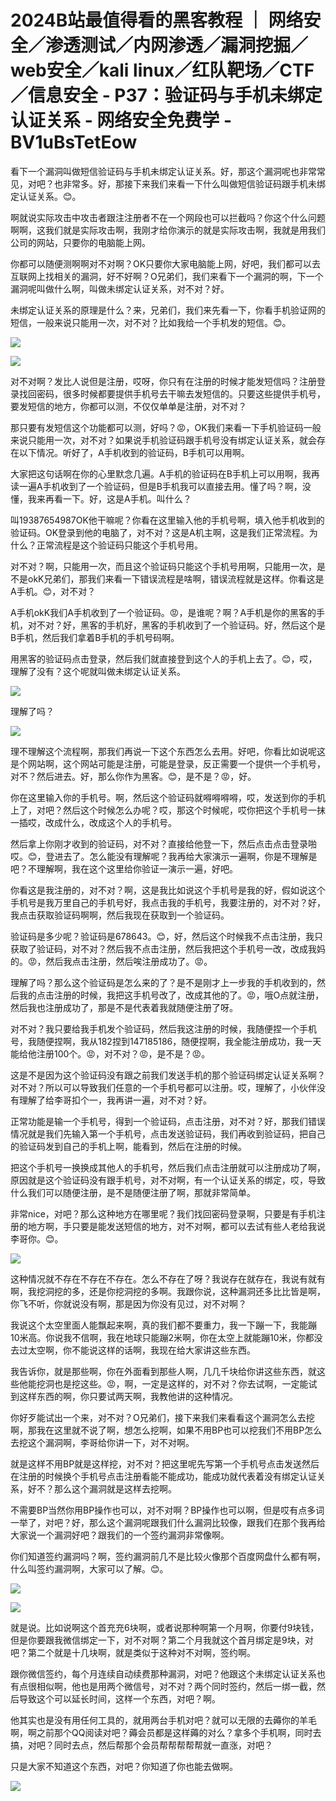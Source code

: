 # 2024B站最值得看的黑客教程 ｜ 网络安全／渗透测试／内网渗透／漏洞挖掘／web安全／kali linux／红队靶场／CTF／信息安全 - P37：验证码与手机未绑定认证关系 - 网络安全免费学 - BV1uBsTetEow

看下一个漏洞叫做短信验证码与手机未绑定认证关系。好，那这个漏洞呢也非常常见，对吧？也非常多。好，那接下来我们来看一下什么叫做短信验证码跟手机未绑定认证关系。😊。

啊就说实际攻击中攻击者跟注注册者不在一个网段也可以拦截吗？你这个什么问题啊啊，这我们就是实际攻击啊，我刚才给你演示的就是实际攻击啊，我就是用我们公司的网站，只要你的电脑能上网。

你都可以随便测啊啊对不对啊？OK只要你大家电脑能上网，好吧，我们都可以去互联网上找相关的漏洞，好不好啊？O兄弟们，我们来看下一个漏洞的啊，下一个漏洞呢叫做什么啊，叫做未绑定认证关系，对不对？好。

未绑定认证关系的原理是什么？来，兄弟们，我们来先看一下，你看手机验证网的短信，一般来说只能用一次，对不对？比如我给一个手机发的短信。😊。



![](img/10086433658a27d1b40d1a4c3e7e9148_1.png)

![](img/10086433658a27d1b40d1a4c3e7e9148_2.png)

对不对啊？发比人说但是注册，哎呀，你只有在注册的时候才能发短信吗？注册登录找回密码，很多时候都要提供手机号去干嘛去发短信的。只要这些提供手机号，要发短信的地方，你都可以测，不仅仅单单是注册，对不对？

那只要有发短信这个功能都可以测，好吗？😡，OK我们来看一下手机验证码一般来说只能用一次，对不对？如果说手机验证码跟手机号没有绑定认证关系，就会存在以下情况。听好了，A手机收到的验证码，B手机可以用啊。

大家把这句话啊在你的心里默念几遍。A手机的验证码在B手机上可以用啊，我再读一遍A手机收到了一个验证码，但是B手机我可以直接去用。懂了吗？啊，没懂，我来再看一下。好，这是A手机。叫什么？

叫19387654987OK他干嘛呢？你看在这里输入他的手机号啊，填入他手机收到的验证码。OK登录到他的电脑了，对不对？这是A机主啊，这是我们正常流程。为什么？正常流程是这个验证码只能这个手机号用。

对不对？啊，只能用一次，而且这个验证码只能这个手机号用啊，只能用一次，是不是okK兄弟们，那我们来看一下错误流程是啥啊，错误流程就是这样。你看这是A手机。😊，对不对？

A手机okK我们A手机收到了一个验证码。😡，是谁呢？啊？A手机是你的黑客的手机，对不对？好，黑客的手机好，黑客的手机收到了一个验证码。好，然后这个是B手机，然后我们拿着B手机的手机号码啊。

用黑客的验证码点击登录，然后我们就直接登到这个人的手机上去了。😊，哎，理解了没有？这个呢就叫做未绑定认证关系。



![](img/10086433658a27d1b40d1a4c3e7e9148_4.png)

理解了吗？

![](img/10086433658a27d1b40d1a4c3e7e9148_6.png)

理不理解这个流程啊，那我们再说一下这个东西怎么去用。好吧，你看比如说呢这是个网站啊，这个网站可能是注册，可能是登录，反正需要一个提供一个手机号，对不？然后进去。好，那么你作为黑客。😊，是不是？😡，好。

你在这里输入你的手机号。啊，然后这个验证码就嘚嘚嘚嘚，哎，发送到你的手机上了，对吧？然后这个时候怎么办呢？哎，那这个时候呢，哎你把这个手机号一抹一插哎，改成什么，改成这个人的手机号。

然后拿上你刚才收到的验证码，对不对？直接给他登一下，然后点击点击登录啪哎。😊，登进去了。怎么能没有理解呢？我再给大家演示一遍啊，你是不理解是吧？不理解啊，我在这个这里给你验证一演示一遍，好吧。

你看这是我注册的，对不对？啊，这是我比如说这个手机号是我的好，假如说这个手机号是我万里自己的手机号好，我点击我的手机号，我要注册的，对不对？好，我点击获取验证码啊啊，然后我现在获取到一个验证码。

验证码是多少呢？验证码是678643。😊，好，然后这个时候我不点击注册，我只获取了验证码，对不对？然后我不点击注册，然后我把这个手机号一改，改成我妈的。😡，然后我点击注册，然后唉注册成功了。😡。

理解了吗？那么这个验证码是怎么来的了？是不是刚才上一步我的手机收到的，然后我的点击注册的时候，我把这手机号改了，改成其他的了。😡，哦O点就注册，然后我也注册成功了，那是不是代表着我就随便注册了呀。

对不对？我只要给我手机发个验证码，然后我这注册的时候，我随便捏一个手机号，我随便捏啊，我从182捏到147185186，随便捏啊，我全能注册成功，我一天能给他注册100个。😡，对不对？😡，是不是？😡。

这是不是因为这个验证码没有跟之前我们发送手机的那个验证码绑定认证关系啊？对不对？所以可以导致我们任意的一个手机号都可以注册。哎，理解了，小伙伴没有理解了给李哥扣个一，我再讲一遍，对不对？好。

正常功能是输一个手机号，得到一个验证码，点击注册，对不对？好，那我们错误情况就是我们先输入第一个手机号，点击发送验证码，我们再收到验证码，把自己的验证码发到自己的手机上啊，能看到，然后在注册的时候。

把这个手机号一换换成其他人的手机号，然后我们点击注册就可以注册成功了啊，原因就是这个验证码没有跟手机号，对不对啊，有一个认证关系的绑定，哎，导致什么我们可以随便注册，是不是随便注册了啊，那就非常简单。

非常nice，对吧？那么这种地方在哪里呢？我们找回密码登录啊，只要是有手机注册的地方啊，手只要是能发送短信的地方，对不对啊，都可以去试有些人老给我说李哥你。😊。



![](img/10086433658a27d1b40d1a4c3e7e9148_8.png)

这种情况就不存在不存在不存在。怎么不存在了呀？我说存在就存在，我说有就有啊，我挖洞挖的多，还是你挖洞挖的多啊。我跟你说，这种漏洞还多比比皆是啊，你飞不听，你就说没有啊，那是因为你没有见过，对不对啊？

我说这个太空里面人能飘起来啊，真的我们都不要重力，我一下蹦一下，我能蹦10米高。你说我不信啊，我在地球只能蹦2米啊，你在太空上就能蹦10米，你都没去过太空啊，你不能说这样的话啊，我现在给大家讲这些东西。

我告诉你，就是那些啊，你在外面看到那些人啊，几几千块给你讲这些东西，就这些他能挖洞也是挖这些。😡，啊，一定是这样的，对不对？你去试啊，一定能试到这样东西的啊，你只要试两天啊，我教他讲的这种情况。

你好歹能试出一个来，对不对？O兄弟们，接下来我们来看看这个漏洞怎么去挖啊，那我在这里就不说了啊，想怎么挖啊，如果不用BP也可以挖我们不用BP怎么去挖这个漏洞啊，李哥给你讲一下，对不对啊。

就是这样不用BP就是这样挖，对不对？把这里呢先写第一个手机号点击发送然后在注册的时候换个手机号点击注册看能不能成功，能成功就代表着没有绑定认证关系，好不？那么这个漏洞就是这样去挖啊。

不需要BP当然你用BP操作也可以，对不对啊？BP操作也可以啊，但是哎有点多词一举了，对吧？好，那么这个漏洞呢跟我们什么漏洞比较像，跟我们在那个我再给大家说一个漏洞好吧？跟我们的一个签约漏洞非常像啊。

你们知道签约漏洞吗？啊，签约漏洞前几不是比较火像那个百度网盘什么都有啊，什么叫签约漏洞啊，大家可以了解。😊。



![](img/10086433658a27d1b40d1a4c3e7e9148_10.png)

![](img/10086433658a27d1b40d1a4c3e7e9148_11.png)

就是说。比如说啊这个首充充6块啊，或者说那种啊第一个月啊，你要付9块钱，但是你要跟我微信绑定一下，对不对啊？第二个月我就这个首月绑定是9块，对吧？第二个就是十几块啊，就是类似于这种对不对啊，签约啊。

跟你微信签约，每个月连续自动续费那种漏洞，对吧？他跟这个未绑定认证关系也有点很相似啊，他也是用两个微信号，对不对？两个同时签约，然后一绑一截，然后导致这个可以延长时间，这样一个东西，对吧？啊。

他其实也是没有用任何工具的，就用两台手机对吧？就可以无限的去薅你的羊毛啊，啊之前那个QQ阅读对吧？薅会员都是这样薅的对么？拿多个手机啊，同时去搞，对吧？同时去点，然后帮那个会员帮帮帮帮帮就一直涨，对吧？

只是大家不知道这个东西，对吧？你知道了你也能去做啊。

![](img/10086433658a27d1b40d1a4c3e7e9148_13.png)